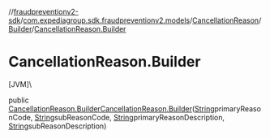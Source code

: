 //[fraudpreventionv2-sdk](../../../../index.md)/[com.expediagroup.sdk.fraudpreventionv2.models](../../index.md)/[CancellationReason](../index.md)/[Builder](index.md)/[CancellationReason.Builder](-cancellation-reason.-builder.md)

# CancellationReason.Builder

[JVM]\

public [CancellationReason.Builder](index.md)[CancellationReason.Builder](-cancellation-reason.-builder.md)([String](https://docs.oracle.com/javase/8/docs/api/java/lang/String.html)primaryReasonCode, [String](https://docs.oracle.com/javase/8/docs/api/java/lang/String.html)subReasonCode, [String](https://docs.oracle.com/javase/8/docs/api/java/lang/String.html)primaryReasonDescription, [String](https://docs.oracle.com/javase/8/docs/api/java/lang/String.html)subReasonDescription)
